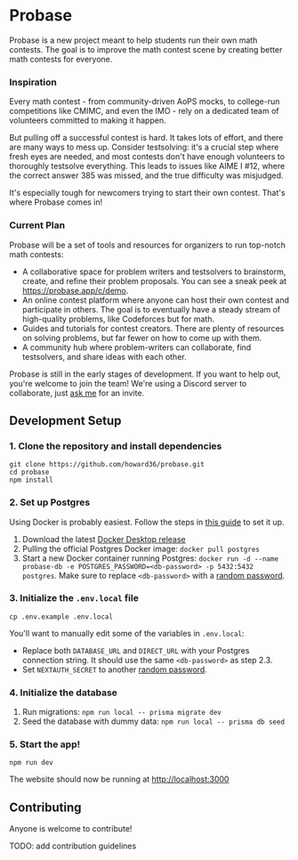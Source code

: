 # Probase

Probase is a new project meant to help students run their own math contests. The goal is to improve the math contest scene by creating better math contests for everyone.

### Inspiration

Every math contest - from community-driven AoPS mocks, to college-run competitions like CMIMC, and even the IMO - rely on a dedicated team of volunteers committed to making it happen.

But pulling off a successful contest is hard. It takes lots of effort, and there are many ways to mess up. Consider testsolving: it's a crucial step where fresh eyes are needed, and most contests don't have enough volunteers to thoroughly testsolve everything. This leads to issues like AIME I #12, where the correct answer 385 was missed, and the true difficulty was misjudged.

It's especially tough for newcomers trying to start their own contest. That's where Probase comes in!

### Current Plan

Probase will be a set of tools and resources for organizers to run top-notch math contests:

- A collaborative space for problem writers and testsolvers to brainstorm, create, and refine their problem proposals. You can see a sneak peek at <https://probase.app/c/demo>.
- An online contest platform where anyone can host their own contest and participate in others. The goal is to eventually have a steady stream of high-quality problems, like Codeforces but for math.
- Guides and tutorials for contest creators. There are plenty of resources on solving problems, but far fewer on how to come up with them.
- A community hub where problem-writers can collaborate, find testsolvers, and share ideas with each other.

Probase is still in the early stages of development. If you want to help out, you're welcome to join the team! We're using a Discord server to collaborate, just [ask me](mailto:howardhalim@gmail.com) for an invite.

## Development Setup

### 1. Clone the repository and install dependencies

```
git clone https://github.com/howard36/probase.git
cd probase
npm install
```

### 2. Set up Postgres

Using Docker is probably easiest. Follow the steps in [this guide](https://www.docker.com/blog/how-to-use-the-postgres-docker-official-image/) to set it up.

1. Download the latest [Docker Desktop release](https://www.docker.com/products/docker-desktop/)
2. Pulling the official Postgres Docker image: `docker pull postgres`
3. Start a new Docker container running Postgres: `docker run -d --name probase-db -e POSTGRES_PASSWORD=<db-password> -p 5432:5432 postgres`. Make sure to replace `<db-password>` with a [random password](https://www.random.org/passwords/?num=1&len=22&format=html&rnd=new).

### 3. Initialize the `.env.local` file

```
cp .env.example .env.local
```

You'll want to manually edit some of the variables in `.env.local`:

- Replace both `DATABASE_URL` and `DIRECT_URL` with your Postgres connection string. It should use the same `<db-password>` as step 2.3.
- Set `NEXTAUTH_SECRET` to another [random password](https://www.random.org/passwords/?num=1&len=22&format=html&rnd=new).

### 4. Initialize the database

1. Run migrations: `npm run local -- prisma migrate dev`
2. Seed the database with dummy data: `npm run local -- prisma db seed`

### 5. Start the app!

```
npm run dev
```

The website should now be running at <http://localhost:3000>

## Contributing

Anyone is welcome to contribute!

TODO: add contribution guidelines
